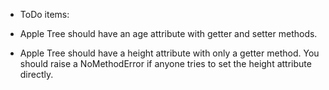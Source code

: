- ToDo items:

- Apple Tree should have an age attribute with getter and setter methods.

-  Apple Tree should have a height attribute with only a getter method. You should raise a NoMethodError if anyone tries to set the height attribute directly.
